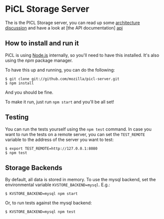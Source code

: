 # PiCL Storage Server

The is the PICL Storage server, you can read up some [architecture
discussion][architecture] and have a look at [the API documentation] [api]

[architecture]: https://id.etherpad.mozilla.org/picl-backend
[api]: https://wiki.mozilla.org/Identity/AttachedServices/StorageProtocolZero

## How to install and run it

PiCL is using [Node.js](http://nodejs.org) internally, so you'll need to have
this installed. It's also using the *npm* package manager.

To have this up and running, you can do the following:

    $ git clone git://github.com/mozilla/picl-server.git
    $ npm install

And you should be fine.

To make it run, just run `npm start` and you'll be all set!

## Testing

You can run the tests yourself using the `npm test` command. In case you want
to run the tests on a remote server, you can set the `TEST_REMOTE`
variable to the address of the server you want to test:

    $ export TEST_REMOTE=http://127.0.0.1:8080
    $ npm test
    
## Storage Backends
By default, all data is stored in memory. To use the mysql backend, set the environmental variable `KVSTORE_BACKEND=mysql`. E.g.:

    $ KVSTORE_BACKEND=mysql npm start
    
Or, to run tests against the mysql backend:

    $ KVSTORE_BACKEND=mysql npm test

